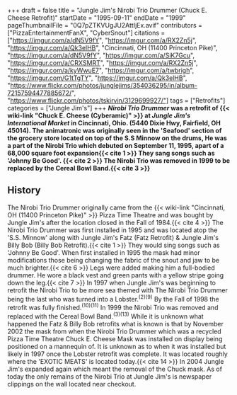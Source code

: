 +++
draft = false
title = "Jungle Jim's Nirobi Trio Drummer (Chuck E. Cheese Retrofit)"
startDate = "1995-09-11"
endDate = "1999"
pageThumbnailFile = "0Q7pZTKVUgJU2AttIjEx.avif"
contributors = ["PizzaEntertainmentFanX", "CyberSnout"]
citations = ["https://imgur.com/a/dN5V9fY", "https://imgur.com/a/RX2Zn5j", "https://imgur.com/a/Qk3elHB", "Cincinnati, OH (11400 Princeton Pike)", "https://imgur.com/a/dN5V9fY", "https://imgur.com/a/SiK7Gcu", "https://imgur.com/a/CRXSMRT", "https://imgur.com/a/RX2Zn5j", "https://imgur.com/a/kyWwuE7", "https://imgur.com/a/twbrigh", "https://imgur.com/G1tTgTY", "https://imgur.com/a/Qk3elHB", "https://www.flickr.com/photos/junglejims/354036295/in/album-72157594477885672/", "https://www.flickr.com/photos/tskirvin/3129699927/"]
tags = ["Retrofits"]
categories = ["Jungle Jim's"]
+++
***Nirobi Trio Drummer* was a retrofit of {{< wiki-link "Chuck E. Cheese (Cyberamic)" >}} at *Jungle Jim's International Market* in Cincinnati, Ohio. (5440 Dixie Hwy, Fairfield, OH 45014).
The animatronic was originally seen in the 'Seafood' section of the grocery store located on top of the S.S Minnow on the drums, He was a part of the Nirobi Trio which debuted on September 11, 1995, apart of a 68,000 square foot expansion{{< cite 1 >}} They sang songs such as 'Johnny Be Good'. {{< cite 2 >}} The Nirobi Trio was removed in 1999 to be replaced by the Cereal Bowl Band.{{< cite 3 >}}**

## History

The Nirobi Trio Drummer originally came from the {{< wiki-link "Cincinnati, OH (11400 Princeton Pike)" >}} Pizza Time Theatre and was bought by Jungle Jim's after the location closed in the Fall of 1984.{{< cite 4 >}} The Nirobi Trio Drummer was first installed in 1995 and was located atop the 'S.S. Minnow' along with Jungle Jim's Fatz (Fatz Retrofit) & Jungle Jim's Billy Bob (Billy Bob Retrofit).{{< cite 1 >}} They would sing songs such as 'Johnny Be Good'. When first installed in 1995 the mask had minor modifications those being changing the fabric of the snout and jaw to be much brighter.{{< cite 6 >}} Legs were added making him a full-bodied drummer. He wore a black vest and green pants with a yellow stripe going down the leg.{{< cite 7 >}}
In 1997 when Jungle Jim's was beginning to retrofit the Nirobi Trio to be more sea themed with The Nirobi Trio Drummer being the last who was turned into a Lobster.<sup>(2)(9)</sup> By the Fall of 1998 the retrofit was fully finished.<sup>(10)(11)</sup>
In 1999 the Nirobi Trio was removed and replaced with the Cereal Bowl Band.<sup>(3)(13)</sup> While it is unknown what happened the Fatz & Billy Bob retrofits what is known is that by November 2002 the mask from when the Nirobi Trio Drummer which was a recycled Pizza Time Theatre Chuck E. Cheese Mask was installed on display being positioned on a mannequin of. It is unknown as to when it was installed but likely in 1997 once the Lobster retrofit was complete. It was located roughly where the 'EXOTIC MEATS' is located today.{{< cite 14 >}} In 2004 Jungle Jim's expanded again which meant the removal of the Chuck mask. As of today the only remains of the Nirobi Trio at Jungle Jim's is newspaper clippings on the wall located near checkout.

